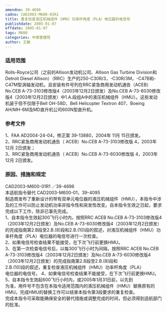 ```yaml
---
amendno: 39-4696  
cadno: CAD2003-M600-01R1  
title: 重复检查液压机械组件（HMU）功率杆角度（PLA）电位器的电信号  
publishdate: 2005-01-07  
effdate: 2005-01-07  
tags: M600  
categories: 中南管理局  
author: 王敏  
---
```

  
### 适用范围  
Rolls-Royce公司（之前的Allison发动机公司、Allison Gas Turbine Division和Detroit Diesel Allison）（RRC）生产的250-C30R/3，-C30R/3M，-C47B和-C47M型涡轴发动机，且安装有件号列在RRC紧急商用发动机通告（ACEB）No.CEB A-73-3103修改版4（2003年12月2日颁发）及No.CEB A-73-6030修改版4（2003年12月2日颁发）中1.A.段组A中的液压机械组件（HMU）。这些发动机装于但不仅限于Bell OH-58D、Bell Helicopter Textron 407、Boeing AH/MH-6M及MD直升机公司600N型直升机。  
  
<!--more-->  
### 参考文件  
1、FAA AD2004-24-04，修正案 39-13880，2004年 11月 15日颁发。  
 2、RRC紧急商用发动机通告（ ACEB）No.CEB A-73-3103修改版 4，2003年 12月 2日颁发；  
 3、RRC紧急商用发动机通告（ ACEB）No.CEB A-73-6030修改版 4，2003年 12月 2日颁发。  
  
### 原因、措施和规定  
 CAD2003-M600-01R1 ／39-4696  
本适航指令替代 CAD2003-M600-01，39-4095  
制造商发布了重新设计的带有双单元电位器的液压机械组件（HMU），本指令中涉及的工作可以防止发动机功率非指令性和突发性改变。自本指令生效之日起，要求完成以下工作，除非已事先完成。  
    1、自本指令生效起300飞行小时内，按照RRC ACEB No.CEB A-73-3103修改版4（2003年12月2日颁发）及No.CEB A-73-6030修改版4（2003年12月2日颁发）的完成指南第2.B段至2.B.(8)段和2.B.(10)段的叙述，对液压机械组件（HMU）功率杆角度（PLA）电位器的电信号进行一次检查。  
2、如果电信号检查结果不能接受，在下次飞行前更换HMU。  
3、在第一次检查电信号后，以每300飞行小时为间隔，按照RRC ACEB No.CEB A-73-3103修改版4（2003年12月2日颁发）及No.CEB A-73-6030修改版4（2003年12月2日颁发）的完成指南第2.B段至2.B.(8)段和  
2.B.(10)段的叙述，重复检查液压机械组件（HMU）功率杆角度（PLA）  
电位器的电信号。 4、如果电信号检查结果不能接受，在下次飞行前更换HMU。     5、自本指令生效起600飞行小时内，或2005年1月31日前，以先到  
为准，用件号不包含在本指令适用范围内的液压机械组件（HMU）替换原有的HMU。完成HMU的替换工作可以结束本指令第3段要求的重复检查。  
完成本指令可采取能确保安全的替代措施或调整完成的时间，但必须得到适航部门的批准。  
